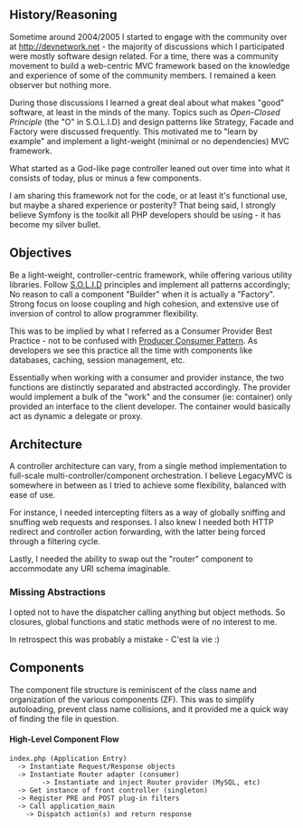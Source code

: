 ## History/Reasoning

Sometime around 2004/2005 I started to engage with the community over at http://devnetwork.net - the majority of discussions 
which I participated were mostly software design related. For a time, there was a community movement to build a web-centric MVC 
framework based on the knowledge and experience of some of the community members. I remained a keen observer but nothing more.

During those discussions I learned a great deal about what makes "good" software, at least in the minds of the many. Topics such as 
*Open-Closed Principle* (the "O" in S.O.L.I.D) and design patterns like Strategy, Facade and Factory were discussed frequently. 
This motivated me to "learn by example" and implement a light-weight (minimal or no dependencies) MVC framework. 

What started as a God-like page controller leaned out over time into what it 
consists of today, plus or minus a few components.

I am sharing this framework not for the code, or at least it's functional use, but 
maybe a shared experience or posterity? That being said, I strongly believe Symfony 
is the toolkit all PHP developers should be using - it has become my silver bullet.

## Objectives

Be a light-weight, controller-centric framework, while offering various utility libraries. 
Follow [S.O.L.I.D](https://en.wikipedia.org/wiki/SOLID_(object-oriented_design)) 
principles and implement all patterns accordingly; No reason to call a component 
"Builder" when it is actually a "Factory". Strong focus on loose coupling and high 
cohesion, and extensive use of inversion of control to allow programmer flexibility. 

This was to be implied by what I referred as a Consumer Provider Best 
Practice - not to be confused with [Producer Consumer Pattern](https://en.wikipedia.org/wiki/Producer%E2%80%93consumer_problem). 
As developers we see this practice all the time with components like databases, caching, session management, etc. 

Essentially when working with a consumer and provider instance, the two functions are 
distinctly separated and abstracted accordingly. The provider would implement a bulk 
of the "work" and the consumer (ie: container) only provided an interface to the 
client developer. The container would basically act as dynamic a delegate or proxy.

## Architecture

A controller architecture can vary, from a single method implementation to 
full-scale multi-controller/component orchestration. I believe LegacyMVC is 
somewhere in between as I tried to achieve some flexibility, balanced with ease of use.

For instance, I needed intercepting filters as a way of globally sniffing and snuffing 
web requests and responses. I also knew I needed both HTTP redirect and controller action 
forwarding, with the latter being forced through a filtering cycle. 

Lastly, I needed the ability to swap out the "router" component to accommodate any 
URI schema imaginable. 

### Missing Abstractions

I opted not to have the dispatcher calling anything but object methods. So closures, 
global functions and static methods were of no interest to me. 

In retrospect this was probably a mistake - C'est la vie :)

## Components

The component file structure is reminiscent of the class name and organization of
the various components (ZF). This was to simplify autoloading, prevent class name
collisions, and it provided me a quick way of finding the file in question. 

#### High-Level Component Flow

```
index.php (Application Entry) 
  -> Instantiate Request/Response objects 
  -> Instantiate Router adapter (consumer)
		-> Instantiate and inject Router provider (MySQL, etc)
  -> Get instance of front controller (singleton)
  -> Register PRE and POST plug-in filters
  -> Call application_main
    -> Dispatch action(s) and return response
```